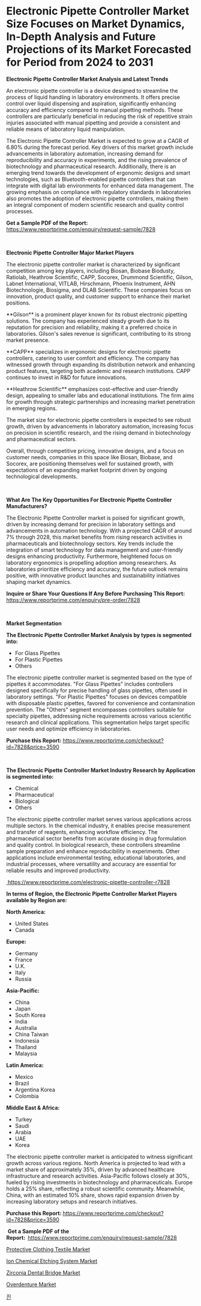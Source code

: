 <p><h1>Electronic Pipette Controller Market Size Focuses on Market Dynamics, In-Depth Analysis and Future Projections of its Market Forecasted for Period from 2024 to 2031</h1></p><p><strong>Electronic Pipette Controller Market Analysis and Latest Trends</strong></p>
<p><p>An electronic pipette controller is a device designed to streamline the process of liquid handling in laboratory environments. It offers precise control over liquid dispensing and aspiration, significantly enhancing accuracy and efficiency compared to manual pipetting methods. These controllers are particularly beneficial in reducing the risk of repetitive strain injuries associated with manual pipetting and provide a consistent and reliable means of laboratory liquid manipulation.</p><p>The Electronic Pipette Controller Market is expected to grow at a CAGR of 6.80% during the forecast period. Key drivers of this market growth include advancements in laboratory automation, increasing demand for reproducibility and accuracy in experiments, and the rising prevalence of biotechnology and pharmaceutical research. Additionally, there is an emerging trend towards the development of ergonomic designs and smart technologies, such as Bluetooth-enabled pipette controllers that can integrate with digital lab environments for enhanced data management. The growing emphasis on compliance with regulatory standards in laboratories also promotes the adoption of electronic pipette controllers, making them an integral component of modern scientific research and quality control processes.</p></p>
<p><strong>Get a Sample PDF of the Report:&nbsp;</strong> <a href="https://www.reportprime.com/enquiry/request-sample/7828">https://www.reportprime.com/enquiry/request-sample/7828</a></p>
<p>&nbsp;</p>
<p><strong>Electronic Pipette Controller Major Market Players</strong></p>
<p><p>The electronic pipette controller market is characterized by significant competition among key players, including Biosan, Biobase Biodusty, Ratiolab, Heathrow Scientific, CAPP, Socorex, Drummond Scientific, Gilson, Labnet International, VITLAB, Hirschmann, Phoenix Instrument, AHN Biotechnologie, Biosigma, and DLAB Scientific. These companies focus on innovation, product quality, and customer support to enhance their market positions.</p><p>**Gilson** is a prominent player known for its robust electronic pipetting solutions. The company has experienced steady growth due to its reputation for precision and reliability, making it a preferred choice in laboratories. Gilson's sales revenue is significant, contributing to its strong market presence.</p><p>**CAPP** specializes in ergonomic designs for electronic pipette controllers, catering to user comfort and efficiency. The company has witnessed growth through expanding its distribution network and enhancing product features, targeting both academic and research institutions. CAPP continues to invest in R&D for future innovations.</p><p>**Heathrow Scientific** emphasizes cost-effective and user-friendly design, appealing to smaller labs and educational institutions. The firm aims for growth through strategic partnerships and increasing market penetration in emerging regions.</p><p>The market size for electronic pipette controllers is expected to see robust growth, driven by advancements in laboratory automation, increasing focus on precision in scientific research, and the rising demand in biotechnology and pharmaceutical sectors. </p><p>Overall, through competitive pricing, innovative designs, and a focus on customer needs, companies in this space like Biosan, Biobase, and Socorex, are positioning themselves well for sustained growth, with expectations of an expanding market footprint driven by ongoing technological developments.</p></p>
<p>&nbsp;</p>
<p><strong>What Are The Key Opportunities For Electronic Pipette Controller Manufacturers?</strong></p>
<p><p>The Electronic Pipette Controller market is poised for significant growth, driven by increasing demand for precision in laboratory settings and advancements in automation technology. With a projected CAGR of around 7% through 2028, this market benefits from rising research activities in pharmaceuticals and biotechnology sectors. Key trends include the integration of smart technology for data management and user-friendly designs enhancing productivity. Furthermore, heightened focus on laboratory ergonomics is propelling adoption among researchers. As laboratories prioritize efficiency and accuracy, the future outlook remains positive, with innovative product launches and sustainability initiatives shaping market dynamics.</p></p>
<p><strong>Inquire or Share Your Questions If Any Before Purchasing This Report:</strong> <a href="https://www.reportprime.com/enquiry/pre-order/7828">https://www.reportprime.com/enquiry/pre-order/7828</a></p>
<p>&nbsp;</p>
<p><strong>Market Segmentation</strong></p>
<p><strong>The Electronic Pipette Controller Market Analysis by types is segmented into:</strong></p>
<p><ul><li>For Glass Pipettes</li><li>For Plastic Pipettes</li><li>Others</li></ul></p>
<p><p>The electronic pipette controller market is segmented based on the type of pipettes it accommodates. "For Glass Pipettes" includes controllers designed specifically for precise handling of glass pipettes, often used in laboratory settings. "For Plastic Pipettes" focuses on devices compatible with disposable plastic pipettes, favored for convenience and contamination prevention. The "Others" segment encompasses controllers suitable for specialty pipettes, addressing niche requirements across various scientific research and clinical applications. This segmentation helps target specific user needs and optimize efficiency in laboratories.</p></p>
<p><strong>Purchase this Report:&nbsp;</strong><a href="https://www.reportprime.com/checkout?id=7828&price=3590">https://www.reportprime.com/checkout?id=7828&price=3590</a></p>
<p>&nbsp;</p>
<p><strong>The Electronic Pipette Controller Market Industry Research by Application is segmented into:</strong></p>
<p><ul><li>Chemical</li><li>Pharmaceutical</li><li>Biological</li><li>Others</li></ul></p>
<p><p>The electronic pipette controller market serves various applications across multiple sectors. In the chemical industry, it enables precise measurement and transfer of reagents, enhancing workflow efficiency. The pharmaceutical sector benefits from accurate dosing in drug formulation and quality control. In biological research, these controllers streamline sample preparation and enhance reproducibility in experiments. Other applications include environmental testing, educational laboratories, and industrial processes, where versatility and accuracy are essential for reliable results and improved productivity.</p></p>
<p><a href="https://www.reportprime.com/electronic-pipette-controller-r7828">&nbsp;https://www.reportprime.com/electronic-pipette-controller-r7828</a></p>
<p><strong>In terms of Region, the Electronic Pipette Controller Market Players available by Region are:</strong></p>
<p>
    <p> <strong> North America: </strong>
        <ul>
            <li>United States</li>
            <li>Canada</li>
        </ul>
        </p> 
    <p> <strong> Europe: </strong>
        <ul>
            <li>Germany</li>
            <li>France</li>
            <li>U.K.</li>
            <li>Italy</li>
            <li>Russia</li>
        </ul>
        </p> 
    <p> <strong> Asia-Pacific: </strong>
        <ul>
            <li>China</li>
            <li>Japan</li>
            <li>South Korea</li>
            <li>India</li>
            <li>Australia</li>
            <li>China Taiwan</li>
            <li>Indonesia</li>
            <li>Thailand</li>
            <li>Malaysia</li>
        </ul>
        </p> 
    <p> <strong> Latin America: </strong>
        <ul>
            <li>Mexico</li>
            <li>Brazil</li>
            <li>Argentina Korea</li>
            <li>Colombia</li>
        </ul>
        </p> 
    <p> <strong> Middle East & Africa: </strong>
        <ul>
            <li>Turkey</li>
            <li>Saudi</li>
            <li>Arabia</li>
            <li>UAE</li>
            <li>Korea</li>
        </ul>
    </p>
    </p>
<p><p>The electronic pipette controller market is anticipated to witness significant growth across various regions. North America is projected to lead with a market share of approximately 35%, driven by advanced healthcare infrastructure and research activities. Asia-Pacific follows closely at 30%, fueled by rising investments in biotechnology and pharmaceuticals. Europe holds a 25% share, reflecting a robust scientific community. Meanwhile, China, with an estimated 10% share, shows rapid expansion driven by increasing laboratory setups and research initiatives.</p></p>
<p><strong>Purchase this Report: </strong><a href="https://www.reportprime.com/checkout?id=7828&price=3590">https://www.reportprime.com/checkout?id=7828&price=3590</a></p>
<p>&nbsp;<strong>Get a Sample PDF of the Report:&nbsp;&nbsp;</strong><a href="https://www.reportprime.com/enquiry/request-sample/7828">https://www.reportprime.com/enquiry/request-sample/7828</a></p>
<p><strong></strong></p>
<p><p><a href="https://issuu.com/reportprime-2/docs/protective-clothing-textile-market-_ce4cec9ae91718">Protective Clothing Textile Market</a></p><p><a href="https://medium.com/@orinschowalter/ion-chemical-etching-system-market-essentials-key-market-players-demand-drivers-and-roi-c58d8aaef874">Ion Chemical Etching System Market</a></p><p><a href="https://github.com/RichRobinson5/Market-Research-Report-List-7/blob/main/zirconia-dental-bridge-market.md">Zirconia Dental Bridge Market</a></p><p><a href="https://www.linkedin.com/pulse/what-emerging-market-trends-overdenture-detailed-overview-dbere?trackingId=DDrC19GIQXicYakFra5hUw%3D%3D">Overdenture Market</a></p><p><a href="https://github.com/sougarounis/Market-Research-Report-List-6/blob/main/94914715531.md">진</a></p></p>